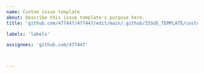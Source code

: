 ```yaml
---
name: Custom issue template
about: Describe this issue template's purpose here.
title: 'github.com/477447/477447/edit/main/.github/ISSUE_TEMPLATE/custom.md'

labels: 'labels'

assignees: 'github.com/477447'



---
```



